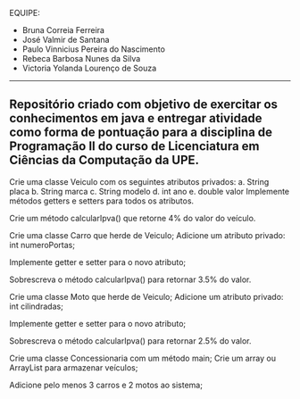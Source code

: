 EQUIPE:

- Bruna Correia Ferreira
- José Valmir de Santana
- Paulo Vinnicius Pereira do Nascimento
- Rebeca Barbosa Nunes da Silva
- Victoria Yolanda Lourenço de Souza

----------------------------------------------------------------------------------------------------------------------------------------
Repositório criado com objetivo de exercitar os conhecimentos em java e entregar atividade como forma de pontuação para a disciplina de Programação II do curso de Licenciatura em Ciências da Computação da UPE.
----------------------------------------------------------------------------------------------------------------------------------------


Crie uma classe Veiculo com os seguintes atributos privados: a. String placa b. String marca c. String modelo d. int ano e. double valor
Implemente métodos getters e setters para todos os atributos. 

Crie um método calcularIpva() que retorne 4% do valor do veículo. 

Crie uma classe Carro que herde de Veiculo;
Adicione um atributo privado: int numeroPortas;

Implemente getter e setter para o novo atributo;

Sobrescreva o método calcularIpva() para retornar 3.5% do valor.

Crie uma classe Moto que herde de Veiculo;
Adicione um atributo privado: int cilindradas;

Implemente getter e setter para o novo atributo;

Sobrescreva o método calcularIpva() para retornar 2.5% do valor.

Crie uma classe Concessionaria com um método main;
Crie um array ou ArrayList para armazenar veículos;

Adicione pelo menos 3 carros e 2 motos ao sistema;
